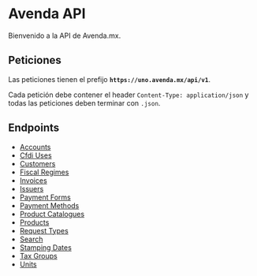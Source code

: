 Avenda API
==================

Bienvenido a la API de Avenda.mx.

Peticiones
----------------

Las peticiones tienen el prefijo **`https://uno.avenda.mx/api/v1`**.

Cada petición debe contener el header `Content-Type: application/json` y todas las peticiones deben terminar con `.json`.



Endpoints
----------------
- [Accounts](https://github.com/avendaMX/api-doc/blob/master/sections/accounts.md#accounts)
- [Cfdi Uses](https://github.com/avendaMX/api-doc/blob/master/sections/cfdi_uses.md#cfdi_uses)
- [Customers](https://github.com/avendaMX/api-doc/blob/master/sections/customers.md#customers)
- [Fiscal Regimes](https://github.com/avendaMX/api-doc/blob/master/sections/fiscal_regimes.md#fiscal_regimes)
- [Invoices](https://github.com/avendaMX/api-doc/blob/master/sections/invoices.md#invoices)
- [Issuers](https://github.com/avendaMX/api-doc/blob/master/sections/issuers.md#issuers)
- [Payment Forms](https://github.com/avendaMX/api-doc/blob/master/sections/payment_forms.md#payment_forms) 
- [Payment Methods](https://github.com/avendaMX/api-doc/blob/master/sections/payment_methods.md#payment_methods)
- [Product Catalogues](https://github.com/avendaMX/api-doc/blob/master/sections/product_catalogues.md#product_catalogues)
- [Products](https://github.com/avendaMX/api-doc/blob/master/sections/products.md#products)
- [Request Types](https://github.com/avendaMX/api-doc/blob/master/sections/request_types.md#request_types)
- [Search](https://github.com/avendaMX/api-doc/blob/master/sections/search.md#search)
- [Stamping Dates](https://github.com/avendaMX/api-doc/blob/master/sections/stamping_dates.md#stamping_dates)
- [Tax Groups](https://github.com/avendaMX/api-doc/blob/master/sections/tax_groups.md#tax_groups)
- [Units](https://github.com/avendaMX/api-doc/blob/master/sections/units.md#units)
